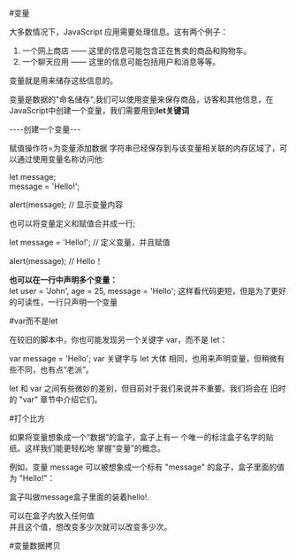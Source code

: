 #变量

大多数情况下，JavaScript 应用需要处理信息。这有两个例子：  

1. 一个网上商店 —— 这里的信息可能包含正在售卖的商品和购物车。
2. 一个聊天应用 —— 这里的信息可能包括用户和消息等等。


变量就是用来储存这些信息的。    

变量是数据的"命名储存",我们可以使用变量来保存商品，访客和其他信息，在JavaScript中创建一个变量，我们需要用到**let关键词** 

----创建一个变量---

赋值操作符=为变量添加数据
字符串已经保存到与该变量相关联的内存区域了，可以通过使用变量名称访问他:    

let message;  
message = 'Hello!';  

alert(message); // 显示变量内容  

也可以将变量定义和赋值合并成一行;  

let message = 'Hello!'; // 定义变量，并且赋值   

alert(message); // Hello！

**也可以在一行中声明多个变量：**  
let user = 'John', age = 25, message = 'Hello';
这样看代码更短，但是为了更好的可读性，一行只声明一个变量   

#var而不是let

在较旧的脚本中，你也可能发现另一个关键字 var，而不是 let：  

   var message = 'Hello';
var 关键字与 let 大体 相同，也用来声明变量，但稍微有些不同，也有点“老派”。  

let 和 var 之间有些微妙的差别，但目前对于我们来说并不重要。我们将会在 旧时的 "var" 章节中介绍它们。  

#打个比方

如果将变量想象成一个“数据”的盒子，盒子上有一  个唯一的标注盒子名字的贴纸。这样我们能更轻松地  掌握“变量”的概念。  

例如，变量 message 可以被想象成一个标有   "message" 的盒子，盒子里面的值为   "Hello!"：  

盒子叫做message盒子里面的装着hello!.  

可以在盒子内放入任何值      
并且这个值，想改变多少次就可以改变多少次。  

#变量数据拷贝

